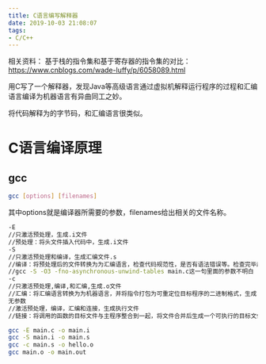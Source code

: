 ```yaml
---
title: C语言编写解释器
date: 2019-10-03 21:08:07
tags: 
- C/C++
---
```


相关资料：
基于栈的指令集和基于寄存器的指令集的对比：
https://www.cnblogs.com/wade-luffy/p/6058089.html

用C写了一个解释器，发现Java等高级语言通过虚拟机解释运行程序的过程和汇编语言编译为机器语言有异曲同工之妙。

将代码解释为的字节码，和汇编语言很类似。

# C语言编译原理

## gcc
```bash
gcc [options] [filenames]
```
其中options就是编译器所需要的参数，filenames给出相关的文件名称。

```bash
-E
//只激活预处理，生成.i文件
//预处理：将头文件插入代码中，生成.i文件
-S
//只激活预处理和编译，生成汇编文件.s
//编译：将预处理后的文件转换为为汇编语言，检查代码规范性，是否有语法错误等。检查完毕后，将代码翻译为汇编语言，生成.s文件。
//gcc -S -O3 -fno-asynchronous-unwind-tables main.c这一句里面的参数不明白
-c
//只激活预处理,编译,和汇编,生成.o文件
//汇编：将汇编语言转换为为机器语言，并将指令打包为可重定位目标程序的二进制格式，生成.o文件
无参数
//激活预处理，编译，汇编和连接，生成执行文件
//链接：将调用的函数的目标文件与主程序整合到一起，将文件合并后生成一个可执行的目标文件

gcc -E main.c -o main.i
gcc -S main.i -o main.s
gcc -c main.s -o hello.o
gcc main.o -o main.out

```




